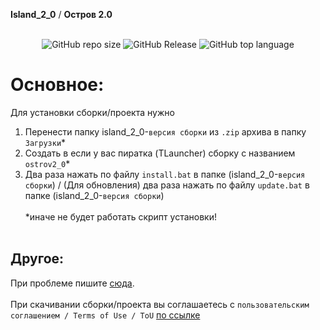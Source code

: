  **Island_2_0** / **Остров 2.0**<br><br>
<p align="center">
<img alt="GitHub repo size" src="https://img.shields.io/github/repo-size/Sssprt/Island_2_0?style=for-the-badge">
<img alt="GitHub Release" src="https://img.shields.io/github/v/release/Sssprt/Island_2_0?style=for-the-badge">
<img alt="GitHub top language" src="https://img.shields.io/github/languages/top/Sssprt/Island_2_0?style=for-the-badge">
</p>

# Основное:
Для установки сборки/проекта нужно<br>
1. Перенести папку island_2_0-`версия сборки` из `.zip` архива в папку `Загрузки`\*<br>
2. Создать в если у вас пиратка (TLauncher) сборку с названием `ostrov2_0`\*<br>
3. Два раза нажать по файлу `install.bat` в папке (island_2_0-`версия сборки`) / (Для обновления) два раза нажать по файлу `update.bat` в папке (island_2_0-`версия сборки`)
<br><br>*иначе не будет работать скрипт установки!<br><br>

## Другое:
При проблеме пишите [сюда](https://github.com/Sssprt/Island_2_0/issues/new/choose).<br><br>
При скачивании сборки/проекта вы соглашаетесь с `пользовательским соглашением / Terms of Use / ToU` [по ссылке](https://github.com/Sssprt/Island_2_0/blob/main/configuration/ToU.md)

